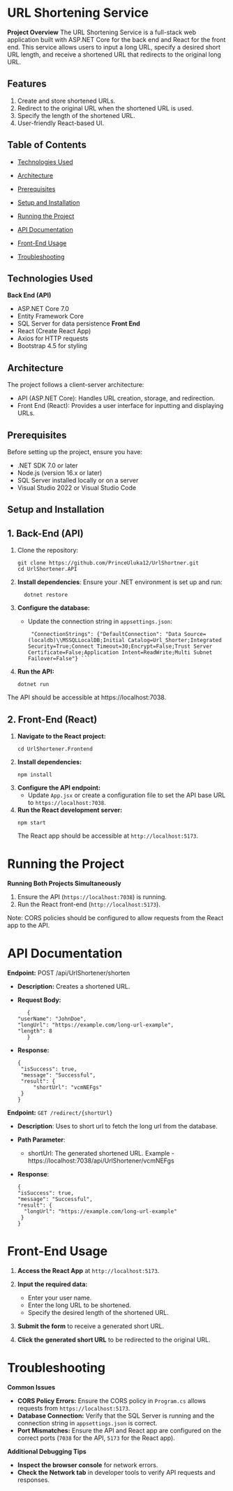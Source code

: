 # URL Shortening Service

**Project Overview**
The URL Shortening Service is a full-stack web application built with ASP.NET Core for the back end and React for the front end. This service allows users to input a long URL, specify a desired short URL length, and receive a shortened URL that redirects to the original long URL.

## Features
1. Create and store shortened URLs.
2. Redirect to the original URL when the shortened URL is used.
3. Specify the length of the shortened URL.
4. User-friendly React-based UI.

## Table of Contents

- [Technologies Used](#technologies-used)

- [Architecture](#architecture)

- [Prerequisites](#prerequisites)

- [Setup and Installation](#setup-and-installation)

- [Running the Project](#running-the-project)

- [API Documentation](#api-documentation)

- [Front-End Usage](#front-end-usage)

- [Troubleshooting](#troubleshooting)

## Technologies Used

  **Back End (API)**

- ASP.NET Core 7.0
- Entity Framework Core
- SQL Server for data persistence
   **Front End**
- React (Create React App)
- Axios for HTTP requests
- Bootstrap 4.5 for styling

## Architecture
The project follows a client-server architecture:

- API (ASP.NET Core): Handles URL creation, storage, and redirection.
- Front End (React): Provides a user interface for inputting and displaying URLs.

## Prerequisites
Before setting up the project, ensure you have:

- .NET SDK 7.0 or later
- Node.js (version 16.x or later)
- SQL Server installed locally or on a server
- Visual Studio 2022 or Visual Studio Code

## Setup and Installation 
## 1. Back-End (API)
   1. Clone the repository:
        ```
        git clone https://github.com/PrinceUluka12/UrlShortner.git
        cd UrlShortener.API
        ```
      
  2. **Install dependencies**: Ensure your .NET environment is set up and run:
        
     
           dotnet restore
        
  3. **Configure the database:**
      - Update the connection string in `appsettings.json`:
        ```
         "ConnectionStrings": {"DefaultConnection": "Data Source=(localdb)\\MSSQLLocalDB;Initial Catalog=Url_Shorter;Integrated Security=True;Connect Timeout=30;Encrypt=False;Trust Server Certificate=False;Application Intent=ReadWrite;Multi Subnet Failover=False"} ```

  4. **Run the API:**
      ```
     dotnet run
      ```
The API should be accessible at https://localhost:7038. 

## 2. Front-End (React)
   1. **Navigate to the React project:**
         ```
         cd UrlShortener.Frontend
         ```
   2. **Install dependencies:**
         ```
         npm install
         ```
   3. **Configure the API endpoint:**
         - Update `App.jsx` or create a configuration file to set the API base URL to `https://localhost:7038`.
   4. **Run the React development server:**
         ```
         npm start
         ```
         The React app should be accessible at `http://localhost:5173`.


# Running the Project
**Running Both Projects Simultaneously**
1. Ensure the API (`https://localhost:7038`) is running.
2. Run the React front-end (`http://localhost:5173`).
   
Note: CORS policies should be configured to allow requests from the React app to the API.


# API Documentation 

**Endpoint:** POST /api/UrlShortener/shorten

- **Description:** Creates a shortened URL.

- **Request Body:**
  ```
     {
  "userName": "JohnDoe",
  "longUrl": "https://example.com/long-url-example",
  "length": 8
     }
  ```
  
- **Response:**
   ```
  {
    "isSuccess": true,
    "message": "Successful",
    "result": {
        "shortUrl": "vcmNEFgs"
    }
  }
   ```

**Endpoint:** `GET /redirect/{shortUrl}`
- **Description**: Uses to short url to fetch the long url from the database.
  
- **Path Parameter**:
   - shortUrl: The generated shortened URL.  Example  -  https://localhost:7038/api/UrlShortener/vcmNEFgs
- **Response**:
     ```
     {
    "isSuccess": true,
    "message": "Successful",
    "result": {
       "longUrl": "https://example.com/long-url-example"
      }
     }
     ```

# **Front-End Usage**
     
1. **Access the React App** at `http://localhost:5173`.
   
2. **Input the required data:**
   - Enter your user name.
   - Enter the long URL to be shortened.
   - Specify the desired length of the shortened URL.
3. **Submit the form** to receive a generated short URL.
4. **Click the generated short URL** to be redirected to the original URL.
       
# Troubleshooting

**Common Issues**

- **CORS Policy Errors:** Ensure the CORS policy in `Program.cs` allows requests from `https://localhost:5173`.
- **Database Connection:** Verify that the SQL Server is running and the connection string in `appsettings.json` is correct.
- **Port Mismatches:** Ensure the API and React app are configured on the correct ports (`7038` for the API, `5173` for the React app).

  
**Additional Debugging Tips**
- **Inspect the browser console** for network errors.
- **Check the Network tab** in developer tools to verify API requests and responses.
      
